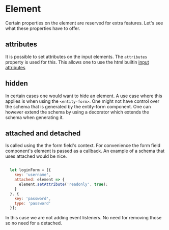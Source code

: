 # Element

Certain properties on the element are reserved for extra features. Let's see
what these properties have to offer.

## attributes

It is possible to set attributes on the input elements. The `attributes`
property is used for this. This allows one to use the html builtin
[input attributes](http://www.w3schools.com/TAGS/tag_input.asp)

## hidden

In certain cases one would want to hide an element. A use case where this
applies is when using the `<entity-form>`. One might not have control over the
schema that is generated by the entity-form component. One can however extend
the schema by using a decorator which extends the schema when generating it.

## attached and detached

Is called using the the form field's context. For convenience the form field
component's element is passed as a callback. An example of a schema that uses
attached would be nice.

```js

  let loginForm = [{
    key: 'username',
    attached: element => {
      element.setAttribute('readonly', true);
    }
  }, {
    key: 'password',
    type: 'password'
  }];

```

In this case we are not adding event listeners. No need for removing those so
no need for a detached.
